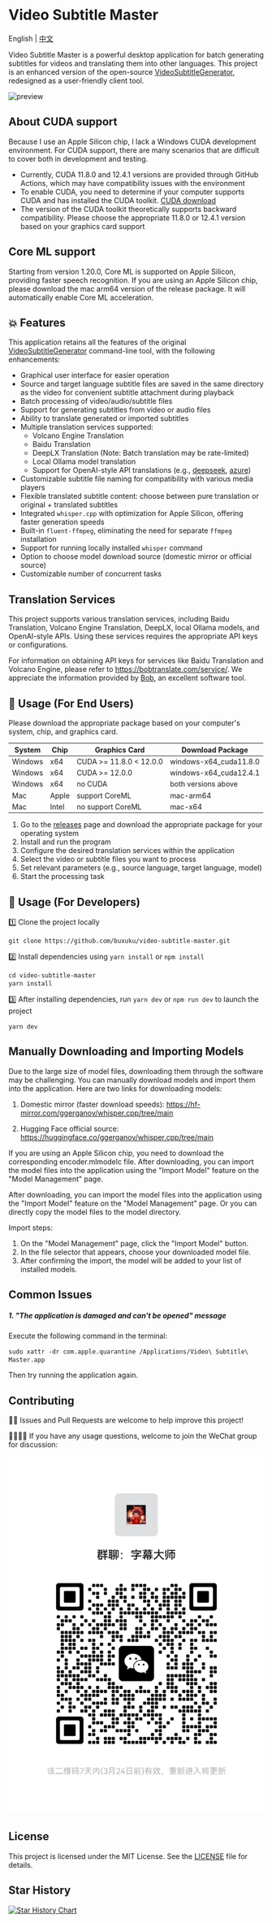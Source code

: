 # Video Subtitle Master

English | [中文](./README.md)

Video Subtitle Master is a powerful desktop application for batch generating subtitles for videos and translating them into other languages. This project is an enhanced version of the open-source [VideoSubtitleGenerator](https://github.com/buxuku/VideoSubtitleGenerator), redesigned as a user-friendly client tool.

![preview](./resources/preview-en.png)

## About CUDA support

Because I use an Apple Silicon chip, I lack a Windows CUDA development environment. For CUDA support, there are many scenarios that are difficult to cover both in development and testing.

- Currently, CUDA 11.8.0 and 12.4.1 versions are provided through GitHub Actions, which may have compatibility issues with the environment
- To enable CUDA, you need to determine if your computer supports CUDA and has installed the CUDA toolkit. [CUDA download](https://developer.nvidia.com/cuda-downloads)
- The version of the CUDA toolkit theoretically supports backward compatibility. Please choose the appropriate 11.8.0 or 12.4.1 version based on your graphics card support

## Core ML support

Starting from version 1.20.0, Core ML is supported on Apple Silicon, providing faster speech recognition. If you are using an Apple Silicon chip, please download the mac arm64 version of the release package. It will automatically enable Core ML acceleration.

## 💥 Features

This application retains all the features of the original [VideoSubtitleGenerator](https://github.com/buxuku/VideoSubtitleGenerator) command-line tool, with the following enhancements:

- Graphical user interface for easier operation
- Source and target language subtitle files are saved in the same directory as the video for convenient subtitle attachment during playback
- Batch processing of video/audio/subtitle files
- Support for generating subtitles from video or audio files
- Ability to translate generated or imported subtitles
- Multiple translation services supported:
  - Volcano Engine Translation
  - Baidu Translation
  - DeepLX Translation (Note: Batch translation may be rate-limited)
  - Local Ollama model translation
  - Support for OpenAI-style API translations (e.g., [deepseek](https://www.deepseek.com/), [azure](https://azure.microsoft.com/))
- Customizable subtitle file naming for compatibility with various media players
- Flexible translated subtitle content: choose between pure translation or original + translated subtitles
- Integrated `whisper.cpp` with optimization for Apple Silicon, offering faster generation speeds
- Built-in `fluent-ffmpeg`, eliminating the need for separate `ffmpeg` installation
- Support for running locally installed `whisper` command
- Option to choose model download source (domestic mirror or official source)
- Customizable number of concurrent tasks


## Translation Services

This project supports various translation services, including Baidu Translation, Volcano Engine Translation, DeepLX, local Ollama models, and OpenAI-style APIs. Using these services requires the appropriate API keys or configurations.

For information on obtaining API keys for services like Baidu Translation and Volcano Engine, please refer to https://bobtranslate.com/service/. We appreciate the information provided by [Bob](https://bobtranslate.com/), an excellent software tool.

## 🔦 Usage (For End Users)

Please download the appropriate package based on your computer's system, chip, and graphics card.

| System | Chip | Graphics Card | Download Package |
| ---- | ---- | ---- | ---- |
| Windows | x64 | CUDA >= 11.8.0 < 12.0.0 | windows-x64_cuda11.8.0 |
| Windows | x64 | CUDA >= 12.0.0 | windows-x64_cuda12.4.1 |
| Windows | x64 | no CUDA | both versions above |
| Mac | Apple | support CoreML | mac-arm64 |
| Mac | Intel | no support CoreML | mac-x64 |

1. Go to the [releases](https://github.com/buxuku/video-subtitle-master/releases) page and download the appropriate package for your operating system
2. Install and run the program
3. Configure the desired translation services within the application
4. Select the video or subtitle files you want to process
5. Set relevant parameters (e.g., source language, target language, model)
6. Start the processing task

## 🔦 Usage (For Developers)

1️⃣ Clone the project locally

```shell
git clone https://github.com/buxuku/video-subtitle-master.git
```

2️⃣ Install dependencies using `yarn install` or `npm install`

```shell
cd video-subtitle-master
yarn install 
```

3️⃣ After installing dependencies, run `yarn dev` or `npm run dev` to launch the project

```shell
yarn dev
```

## Manually Downloading and Importing Models

Due to the large size of model files, downloading them through the software may be challenging. You can manually download models and import them into the application. Here are two links for downloading models:

1. Domestic mirror (faster download speeds):
   https://hf-mirror.com/ggerganov/whisper.cpp/tree/main

2. Hugging Face official source:
   https://huggingface.co/ggerganov/whisper.cpp/tree/main

If you are using an Apple Silicon chip, you need to download the corresponding encoder.mlmodelc file. After downloading, you can import the model files into the application using the "Import Model" feature on the "Model Management" page.

After downloading, you can import the model files into the application using the "Import Model" feature on the "Model Management" page. Or you can directly copy the model files to the model directory.

Import steps:
1. On the "Model Management" page, click the "Import Model" button.
2. In the file selector that appears, choose your downloaded model file.
3. After confirming the import, the model will be added to your list of installed models.

## Common Issues

##### 1. "The application is damaged and can't be opened" message
Execute the following command in the terminal:

```shell
sudo xattr -dr com.apple.quarantine /Applications/Video\ Subtitle\ Master.app
```
Then try running the application again.

## Contributing

👏🏻 Issues and Pull Requests are welcome to help improve this project!

👨‍👨‍👦‍👦 If you have any usage questions, welcome to join the WeChat group for discussion:

![wechat](./resources/WechatIMG428.jpg)

## License

This project is licensed under the MIT License. See the [LICENSE](LICENSE) file for details.

## Star History

[![Star History Chart](https://api.star-history.com/svg?repos=buxuku/video-subtitle-master&type=Date)](https://star-history.com/#buxuku/video-subtitle-master&Date)